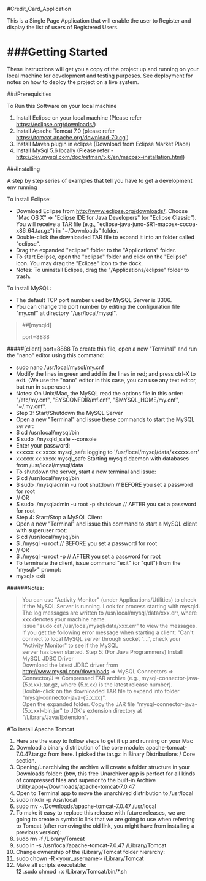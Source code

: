 #Credit_Card_Application

This is a Single Page Application that will enable the user to Register and display the list of users of Registered Users. 

###Getting Started
===

These instructions will get you a copy of the project up and running on your local machine for development and testing purposes. See deployment for notes on how to deploy the project on a live system.

###Prerequisities

To Run this Software on your local machine  
1. Install Eclipse on your local machine (Please refer https://eclipse.org/downloads/)  
2. Install Apache Tomcat 7.0 (please refer https://tomcat.apache.org/download-70.cgi)  
3. Install Maven plugin in eclipse (Download from Eclipse Market Place)  
4. Install MySql 5.6 locally (Please refer - http://dev.mysql.com/doc/refman/5.6/en/macosx-installation.html)  

###Installing

A step by step series of examples that tell you have to get a development env running

To install Eclipse:
* Download Eclipse from http://www.eclipse.org/downloads/. Choose "Mac OS X" ⇒ "Eclipse IDE for Java Developers" (or "Eclipse Classic"). You will receive a TAR file (e.g., "eclipse-java-juno-SR1-macosx-cocoa-x86_64.tar.gz") in "~/Downloads" folder.  
* Double-click the downloaded TAR file to expand it into an folder called "eclipse".  
* Drag the expanded "eclipse" folder to the "Applications" folder.  
* To start Eclipse, open the "eclipse" folder and click on the "Eclipse" icon. You may drag the "Eclipse" icon to the dock.  
* Notes: To uninstall Eclipse, drag the "/Applications/eclipse" folder to trash.  

To install MySQL:
* The default TCP port number used by MySQL Server is 3306.
* You can change the port number by editing the configuration file "my.cnf" at directory "/usr/local/mysql".  

> ##[mysqld]
> 
> port=8888
> 

#####[client]
port=8888
To create this file, open a new "Terminal" and run the "nano" editor using this command:  
* sudo nano /usr/local/mysql/my.cnf  
* Modify the lines in green and add in the lines in red; and press ctrl-X to exit. (We use the "nano" editor in this case, you can use any text editor, but run in superuser.)  
* Notes: On Unix/Mac, the MySQL read the options file in this order: "/etc/my.cnf", "SYSCONFDIR/mf.cnf", "$MYSQL_HOME/my.cnf", "~/.my.cnf".  
* Step 3: Start/Shutdown the MySQL Server  
* Open a new "Terminal" and issue these commands to start the MySQL server:  
* $ cd /usr/local/mysql/bin  
* $ sudo ./mysqld_safe --console  
* Enter your password:  
* xxxxxx xx:xx:xx mysql_safe logging to '/usr/local/mysql/data/xxxxxx.err'  
* xxxxxx xx:xx:xx mysql_safe Starting mysqld daemon with databases from /usr/local/mysql/data  
* To shutdown the server, start a new terminal and issue:  
* $ cd /usr/local/mysql/bin   
* $ sudo ./mysqladmin -u root shutdown     // BEFORE you set a password for root  
* // OR  
* $ sudo ./mysqladmin -u root -p shutdown  // AFTER you set a password for root  
* Step 4: Start/Stop a MySQL Client  
* Open a new "Terminal" and issue this command to start a MySQL client with superuser root:  
* $ cd /usr/local/mysql/bin  
* $ ./mysql -u root      // BEFORE you set a password for root  
* // OR  
* $ ./mysql -u root -p   // AFTER you set a password for root  
* To terminate the client, issue command "exit" (or "quit") from the "mysql>" prompt:  
* mysql> exit  

######Notes:
> You can use "Activity Monitor" (under Applications/Utilities) to check if the MySQL Server is running. Look for process starting with mysqld.  
> The log messages are written to /usr/local/mysql/data/xxx.err, where xxx denotes your machine name.  
> Issue "sudo cat /usr/local/mysql/data/xxx.err" to view the messages.  
> If you get the following error message when starting a client: "Can't connect to local MySQL server through socket '....', check your "Activity Monitor" to see if the MySQL  
> server has been started.
Step 5: (For Java Programmers) Install MySQL JDBC Driver  
Download the latest JDBC driver from http://www.mysql.com/downloads ⇒ MySQL Connectors ⇒ Connector/J ⇒ Compressed TAR archive (e.g., mysql-connector-java-{5.x.xx}.tar.gz,   where {5.x.xx} is the latest release number).  
Double-click on the downloaded TAR file to expand into folder "mysql-connector-java-{5.x.xx}".  
Open the expanded folder. Copy the JAR file "mysql-connector-java-{5.x.xx}-bin.jar" to JDK's extension directory at "/Library/Java/Extension".  


#To install Apache Tomcat
1. Here are the easy to follow steps to get it up and running on your Mac  
2. Download a binary distribution of the core module: apache-tomcat-7.0.47.tar.gz from here. I picked the tar.gz in Binary Distributions / Core section.
3. Opening/unarchiving the archive will create a folder structure in your Downloads folder: (btw, this free Unarchiver app is perfect for all kinds of compressed files and  superior to the built-in Archive Utility.app)~/Downloads/apache-tomcat-7.0.47  
3. Open to Terminal app to move the unarchived distribution to /usr/local  
4. sudo mkdir -p /usr/local  
5. sudo mv ~/Downloads/apache-tomcat-7.0.47 /usr/local  
6. To make it easy to replace this release with future releases, we are going to create a symbolic link that we are going to use when referring to Tomcat (after removing the old link, you might have from installing a previous version):  
7. sudo rm -f /Library/Tomcat  
8. sudo ln -s /usr/local/apache-tomcat-7.0.47 /Library/Tomcat  
9. Change ownership of the /Library/Tomcat folder hierarchy:  
10. sudo chown -R <your_username> /Library/Tomcat  
11. Make all scripts executable:  
12 .sudo chmod +x /Library/Tomcat/bin/*.sh  

